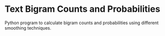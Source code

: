 # Text Bigram Counts and Probabilities
 Python program to calculate bigram counts and probabilities using different smoothing techniques.

